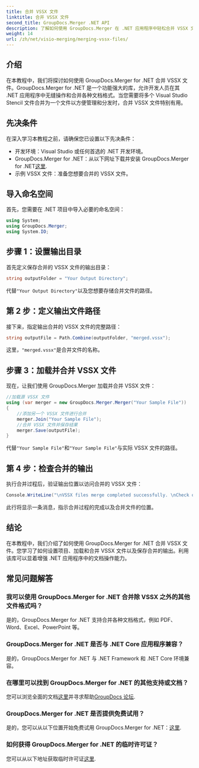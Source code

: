 ```yaml
---
title: 合并 VSSX 文件
linktitle: 合并 VSSX 文件
second_title: GroupDocs.Merger .NET API
description: 了解如何使用 GroupDocs.Merger 在 .NET 应用程序中轻松合并 VSSX 文件，从而提高文档管理效率。
weight: 14
url: /zh/net/visio-merging/merging-vssx-files/
---
```

## 介绍
在本教程中，我们将探讨如何使用 GroupDocs.Merger for .NET 合并 VSSX 文件。GroupDocs.Merger for .NET 是一个功能强大的库，允许开发人员在其 .NET 应用程序中无缝操作和合并各种文档格式。当您需要将多个 Visual Studio Stencil 文件合并为一个文件以方便管理和分发时，合并 VSSX 文件特别有用。
## 先决条件
在深入学习本教程之前，请确保您已设置以下先决条件：
- 开发环境：Visual Studio 或任何首选的 .NET 开发环境。
-  GroupDocs.Merger for .NET：从以下网址下载并安装 GroupDocs.Merger for .NET[这里](https://releases.groupdocs.com/merger/net/).
- 示例 VSSX 文件：准备您想要合并的 VSSX 文件。

## 导入命名空间
首先，您需要在 .NET 项目中导入必要的命名空间：
```csharp
using System; 
using GroupDocs.Merger;
using System.IO;
```
## 步骤 1：设置输出目录
首先定义保存合并的 VSSX 文件的输出目录：
```csharp
string outputFolder = "Your Output Directory";
```
代替`"Your Output Directory"`以及您想要存储合并文件的路径。
## 第 2 步：定义输出文件路径
接下来，指定输出合并的 VSSX 文件的完整路径：
```csharp
string outputFile = Path.Combine(outputFolder, "merged.vssx");
```
这里，`"merged.vssx"`是合并文件的名称。
## 步骤 3：加载并合并 VSSX 文件
现在，让我们使用 GroupDocs.Merger 加载并合并 VSSX 文件：
```csharp
//加载源 VSSX 文件
using (var merger = new GroupDocs.Merger.Merger("Your Sample File"))
{
    //添加另一个 VSSX 文件进行合并
    merger.Join("Your Sample File");
    //合并 VSSX 文件并保存结果
    merger.Save(outputFile);
}
```
代替`"Your Sample File"`和`"Your Sample File"`与实际 VSSX 文件的路径。
## 第 4 步：检查合并的输出
执行合并过程后，验证输出位置以访问合并的 VSSX 文件：
```csharp
Console.WriteLine("\nVSSX files merge completed successfully. \nCheck output in {0}", outputFolder);
```
此行将显示一条消息，指示合并过程的完成以及合并文件的位置。

## 结论
在本教程中，我们介绍了如何使用 GroupDocs.Merger for .NET 合并 VSSX 文件。您学习了如何设置项目、加载和合并 VSSX 文件以及保存合并的输出。利用该库可以显着增强 .NET 应用程序中的文档操作能力。

## 常见问题解答
### 我可以使用 GroupDocs.Merger for .NET 合并除 VSSX 之外的其他文件格式吗？
是的，GroupDocs.Merger for .NET 支持合并各种文档格式，例如 PDF、Word、Excel、PowerPoint 等。
### GroupDocs.Merger for .NET 是否与 .NET Core 应用程序兼容？
是的，GroupDocs.Merger for .NET 与 .NET Framework 和 .NET Core 环境兼容。
### 在哪里可以找到 GroupDocs.Merger for .NET 的其他支持或文档？
您可以浏览全面的文档[这里](https://tutorials.groupdocs.com/merger/net/)并寻求帮助[GroupDocs 论坛](https://forum.groupdocs.com/c/merger/32).
### GroupDocs.Merger for .NET 是否提供免费试用？
是的，您可以从以下位置开始免费试用 GroupDocs.Merger for .NET：[这里](https://releases.groupdocs.com/).
### 如何获得 GroupDocs.Merger for .NET 的临时许可证？
您可以从以下地址获取临时许可证[这里](https://purchase.groupdocs.com/temporary-license/).
